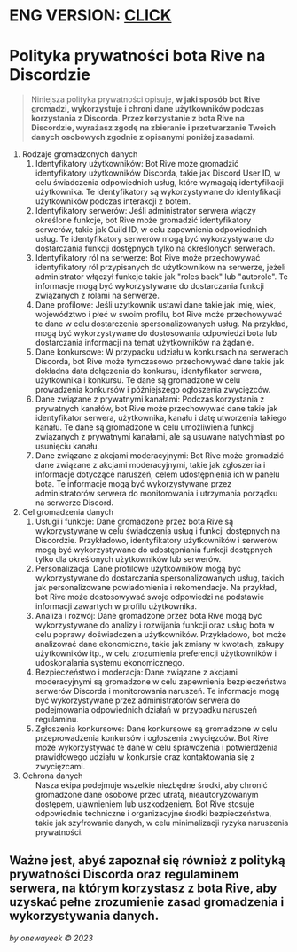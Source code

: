 # ENG VERSION: [CLICK](https://github.com/1wayyy/rive.best/blob/main/privacy-policy.md)

# Polityka prywatności bota Rive na Discordzie
> Niniejsza polityka prywatności opisuje, **w jaki sposób bot Rive gromadzi, wykorzystuje i chroni dane użytkowników podczas korzystania z Discorda**.
**Przez korzystanie z bota Rive na Discordzie, wyrażasz zgodę na zbieranie i przetwarzanie Twoich danych osobowych zgodnie z opisanymi poniżej zasadami.**

<ol>
  <li>Rodzaje gromadzonych danych
    <ol>
      <li>Identyfikatory użytkowników: Bot Rive może gromadzić identyfikatory użytkowników Discorda, takie jak Discord User ID, w celu świadczenia odpowiednich usług, które wymagają identyfikacji użytkownika. Te identyfikatory są wykorzystywane do identyfikacji użytkowników podczas interakcji z botem.</li>
      <li>Identyfikatory serwerów: Jeśli administrator serwera włączy określone funkcje, bot Rive może gromadzić identyfikatory serwerów, takie jak Guild ID, w celu zapewnienia odpowiednich usług. Te identyfikatory serwerów mogą być wykorzystywane do dostarczania funkcji dostępnych tylko na określonych serwerach.</li>
      <li>Identyfikatory ról na serwerze: Bot Rive może przechowywać identyfikatory ról przypisanych do użytkowników na serwerze, jeżeli administrator włączył funkcje takie jak "roles back" lub "autorole". Te informacje mogą być wykorzystywane do dostarczania funkcji związanych z rolami na serwerze.</li>
      <li>Dane profilowe: Jeśli użytkownik ustawi dane takie jak imię, wiek, województwo i płeć w swoim profilu, bot Rive może przechowywać te dane w celu dostarczenia spersonalizowanych usług. Na przykład, mogą być wykorzystywane do dostosowania odpowiedzi bota lub dostarczania informacji na temat użytkowników na żądanie.</li>
      <li>Dane konkursowe: W przypadku udziału w konkursach na serwerach Discorda, bot Rive może tymczasowo przechowywać dane takie jak dokładna data dołączenia do konkursu, identyfikator serwera, użytkownika i konkursu. Te dane są gromadzone w celu prowadzenia konkursów i późniejszego ogłoszenia zwycięzców.</li>
      <li>Dane związane z prywatnymi kanałami: Podczas korzystania z prywatnych kanałów, bot Rive może przechowywać dane takie jak identyfikator serwera, użytkownika, kanału i datę utworzenia takiego kanału. Te dane są gromadzone w celu umożliwienia funkcji związanych z prywatnymi kanałami, ale są usuwane natychmiast po usunięciu kanału.</li>
      <li>Dane związane z akcjami moderacyjnymi: Bot Rive może gromadzić dane związane z akcjami moderacyjnymi, takie jak zgłoszenia i informacje dotyczące naruszeń, celem udostępnienia ich w panelu bota. Te informacje mogą być wykorzystywane przez administratorów serwera do monitorowania i utrzymania porządku na serwerze Discord.</li>
    </ol>
  </li>
  <li>Cel gromadzenia danych
    <ol>
      <li>Usługi i funkcje: Dane gromadzone przez bota Rive są wykorzystywane w celu świadczenia usług i funkcji dostępnych na Discordzie. Przykładowo, identyfikatory użytkowników i serwerów mogą być wykorzystywane do udostępniania funkcji dostępnych tylko dla określonych użytkowników lub serwerów.</li>
      <li>Personalizacja: Dane profilowe użytkowników mogą być wykorzystywane do dostarczania spersonalizowanych usług, takich jak personalizowane powiadomienia i rekomendacje. Na przykład, bot Rive może dostosowywać swoje odpowiedzi na podstawie informacji zawartych w profilu użytkownika.</li>
      <li>Analiza i rozwój: Dane gromadzone przez bota Rive mogą być wykorzystywane do analizy i rozwijania funkcji oraz usług bota w celu poprawy doświadczenia użytkowników. Przykładowo, bot może analizować dane ekonomiczne, takie jak zmiany w kwotach, zakupy użytkowników itp., w celu zrozumienia preferencji użytkowników i udoskonalania systemu ekonomicznego.</li>
      <li>Bezpieczeństwo i moderacja: Dane związane z akcjami moderacyjnymi są gromadzone w celu zapewnienia bezpieczeństwa serwerów Discorda i monitorowania naruszeń. Te informacje mogą być wykorzystywane przez administratorów serwera do podejmowania odpowiednich działań w przypadku naruszeń regulaminu.</li>
      <li>Zgłoszenia konkursowe: Dane konkursowe są gromadzone w celu przeprowadzenia konkursów i ogłoszenia zwycięzców. Bot Rive może wykorzystywać te dane w celu sprawdzenia i potwierdzenia prawidłowego udziału w konkursie oraz kontaktowania się z zwycięzcami.</li>
    </ol>
  </li>
  <li>Ochrona danych
  <ol>Nasza ekipa podejmuje wszelkie niezbędne środki, aby chronić gromadzone dane osobowe przed utratą, nieautoryzowanym dostępem, ujawnieniem lub uszkodzeniem. Bot Rive stosuje odpowiednie techniczne i organizacyjne środki bezpieczeństwa, takie jak szyfrowanie danych, w celu minimalizacji ryzyka naruszenia prywatności.</ol>
  </li>
</ol>

## Ważne jest, abyś zapoznał się również z polityką prywatności Discorda oraz regulaminem serwera, na którym korzystasz z bota Rive, aby uzyskać pełne zrozumienie zasad gromadzenia i wykorzystywania danych.

###### by onewayeek &copy; 2023
